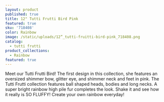 ```yaml
---
layout: product
published: true
title: 12" Tutti Frutti Bird Pink
featured: true
sku: '718408'
color: Rainbow
image: /static/uploads/12”_tutti-fruitti-bird-pink_718408.png
catalog:
  - tutti frutti
product_collections:
  - Rainbow
featured: true
---
```

Meet our Tutti Frutti Bird! The first design in this collection, she features an oversized shimmer bow, glitter eye, and shimmer neck and feet in pink. The Tutti Frutti collection features ball shaped heads, bodies and long necks. A super bright rainbow high pile fur completes the look. Shake it and see how it really is SO FLUFFY! Create your own rainbow everyday!
